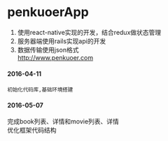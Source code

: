 # penkuoerApp
1. 使用react-native实现的开发，结合redux做状态管理
2. 服务器端使用rails实现api的开发
3. 数据传输使用json格式  
 http://www.penkuoer.com

#### 2016-04-11
``` 
初始化代码库,基础环境搭建
```

#### 2016-05-07
完成book列表、详情和movie列表、详情  
优化框架代码结构  

